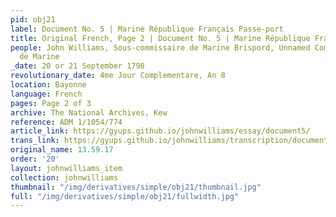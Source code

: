 ```yaml
---
pid: obj21
label: Document No. 5 | Marine République Français Passe-port
title: Original French, Page 2 | Document No. 5 | Marine République Français Passe-port
people: John Williams, Sous-commissaire de Marine Brispord, Unnamed Commissaire Principal
  de Marine
_date: 20 or 21 September 1798
revolutionary_date: 4me Jour Complementare, An 8
location: Bayonne
language: French
pages: Page 2 of 3
archive: The National Archives, Kew
reference: ADM 1/1054/774
article_link: https://gyups.github.io/johnwilliams/essay/document5/
trans_link: https://gyups.github.io/johnwilliams/transcription/document5/
original_name: 13.59.17
order: '20'
layout: johnwilliams_item
collection: johnwilliams
thumbnail: "/img/derivatives/simple/obj21/thumbnail.jpg"
full: "/img/derivatives/simple/obj21/fullwidth.jpg"
---
```

